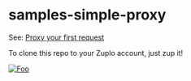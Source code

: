 # samples-simple-proxy

See: [Proxy your first request](https://www.notion.so/zuplo/Proxy-your-first-request-ee52a0ae5e214ead9f26da8d6eaa08c8)

To clone this repo to your Zuplo account, just zup it!


[![Foo](https://cdn.zuplo.com/www/zupit.png)](http://portal.zuplo.com/clone?sourceRepoUrl=https://github.com/zuplo/samples-simple-proxy.git)

